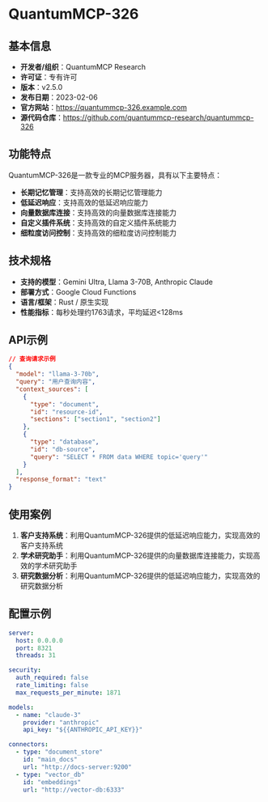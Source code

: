 # QuantumMCP-326

## 基本信息

- **开发者/组织**：QuantumMCP Research
- **许可证**：专有许可
- **版本**：v2.5.0
- **发布日期**：2023-02-06
- **官方网站**：https://quantummcp-326.example.com
- **源代码仓库**：https://github.com/quantummcp-research/quantummcp-326

## 功能特点

QuantumMCP-326是一款专业的MCP服务器，具有以下主要特点：

- **长期记忆管理**：支持高效的长期记忆管理能力
- **低延迟响应**：支持高效的低延迟响应能力
- **向量数据库连接**：支持高效的向量数据库连接能力
- **自定义插件系统**：支持高效的自定义插件系统能力
- **细粒度访问控制**：支持高效的细粒度访问控制能力


## 技术规格

- **支持的模型**：Gemini Ultra, Llama 3-70B, Anthropic Claude
- **部署方式**：Google Cloud Functions
- **语言/框架**：Rust / 原生实现
- **性能指标**：每秒处理约1763请求，平均延迟<128ms

## API示例

```json
// 查询请求示例
{
  "model": "llama-3-70b",
  "query": "用户查询内容",
  "context_sources": [
    {
      "type": "document",
      "id": "resource-id",
      "sections": ["section1", "section2"]
    },
    {
      "type": "database",
      "id": "db-source",
      "query": "SELECT * FROM data WHERE topic='query'"
    }
  ],
  "response_format": "text"
}
```

## 使用案例

1. **客户支持系统**：利用QuantumMCP-326提供的低延迟响应能力，实现高效的客户支持系统
2. **学术研究助手**：利用QuantumMCP-326提供的向量数据库连接能力，实现高效的学术研究助手
3. **研究数据分析**：利用QuantumMCP-326提供的低延迟响应能力，实现高效的研究数据分析


## 配置示例

```yaml
server:
  host: 0.0.0.0
  port: 8321
  threads: 31

security:
  auth_required: false
  rate_limiting: false
  max_requests_per_minute: 1871

models:
  - name: "claude-3"
    provider: "anthropic"
    api_key: "${{ANTHROPIC_API_KEY}}"

connectors:
  - type: "document_store"
    id: "main_docs"
    url: "http://docs-server:9200"
  - type: "vector_db"
    id: "embeddings"
    url: "http://vector-db:6333"
```